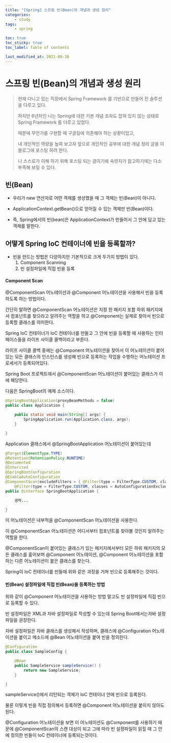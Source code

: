 ```yaml
---
title: "[Spring] 스프링 빈(Bean)의 개념과 생성 원리"
categories:
    - study
tags:
    - spring

toc: true
toc_sticky: true
toc_label: Table of contents

last_modified_at: 2021-09-30
---
```


# **스프링 빈(Bean)의 개념과 생성 원리**

> 현재 다니고 있는 직장에서 Spring Framework 를 기반으로 만들어 진 솔루션을 다루고 있다.
>
> 하지만 6년차인 나는 Spring에 대한 기본 개념 조차도 잡혀 있지 않는 상태로 Spring Framework 를 다루고 있었다.
>
> 때문에 무언가를 구현할 때 구글링에 의존해야 하는 상황이었고,
>
> 내 개인적인 역량을 높여 보고자 앞으로 개인적인 공부에 대한 개념 정리 글을 이 블로그에 포스팅 하려 한다.
>
> 나 스스로가 이해 하기 위해 포스팅 되는 글이기에 숙련자가 참고하기에는 다소 부족해 보일 수 있다.


## **빈(Bean)**
- 우리가 new 연산자로 어떤 객체를 생성했을 때 그 객체는 빈(Bean)이 아니다.

- ApplicationContext.getBean()으로 얻어질 수 있는 객체만 빈(Bean)이다.

- 즉, Spring에서의 빈(bean)은 ApplicationContext가 만들어서 그 안에 담고 있는 객체를 말한다.

## **어떻게 Spring IoC 컨테이너에 빈을 등록할까?**
- 빈을 만드는 방법은 다양하지만 기본적으로 크게 두가지 방법이 있다.
    1. Component Scanning
    2. 빈 설정파일에 직접 빈을 등록

#### **Component Scan**
@ComponentScan 어노테이션과 @Component 어노테이션을 사용해서 빈을 등록하도록 하는 방법이다.

간단히 말하면 @ComponentScan 어노테이션은 지정 한 패키지 포함 하위 패키지에서 컴포넌트를 찾으라고 알려주는 역할을 하고 @Component는 실제로 찾아서 빈으로 등록할 클래스를 의미한다.

Spring IoC 컨테이너가 IoC 컨테이너를 만들고 그 안에 빈을 등록할 때 사용하는 인터페이스들을 라이프 사이클 콜백이라고 부른다.

라이프 사이클 콜백 중에는 @Component 어노테이션을 찾아서 이 어노테이션이 붙어있는 모든 클래스의 인스턴스를 생성해 빈으로 등록하는 작업을 수행하는 어노테이션 프로세서가 등록되어있다.

Spring Boot 프로젝트에서 @ComponentScan 어노테이션이 붙어있는 클래스가 이에 해당한다.

다음은 SpringBoot의 예제 소스이다.

```java
@SpringBootApplication(proxyBeanMethods = false)
public class Application {

    public static void main(String[] args) {
        SpringApplication.run(Application.class, args);
    }

}
```

Application 클래스에서 @SpringBootApplication 어노테이션이 붙어있는데

```java
@Target(ElementType.TYPE)
@Retention(RetentionPolicy.RUNTIME)
@Documented
@Inherited
@SpringBootConfiguration
@EnableAutoConfiguration
@ComponentScan(excludeFilters = { @Filter(type = FilterType.CUSTOM, classes = TypeExcludeFilter.class),
    @Filter(type = FilterType.CUSTOM, classes = AutoConfigurationExcludeFilter.class) })
public @interface SpringBootApplication {
    
    생략...

}
```

이 어노테이션은 내부적을 @ComponentScan 어노테이션을 사용한다.

이 @ComponentScan 어노테이션은 어디서부터 컴포넌트를 찾아볼 것인지 알려주는 역할을 한다.

@ComponentScan이 붙어있는 클래스가 있는 패키지에서부터 모든 하위 패키지의 모든 클래스를 흝어보며 @Component 어노테이션, @Component 어노테이션을 포함하는 다른 어노테이션이 붙은 클래스를 찾는다.

Spring이 IoC 컨테이너를 만들때 위와 같은 과정을 거쳐 빈으로 등록해주는 것이다.


#### **빈(Bean) 설정파일에 직접 빈(Bean)을 등록하는 방법**
위와 같이 @Component 어노테이션을 사용하는 방법 말고도 빈 설정파일에 직접 빈으로 등록할 수 있다.

빈 설정파일은 XML과 자바 설정파일로 작성할 수 있는데 Spring Boot에서는자바 설정파일을 권장한다.

자바 설정파일은 자바 클래스를 생성해서 작성하며, 클래스에 @Configuration 어노테이션을 붙이고
메소드에 @Bean 어노테이션을 붙여 빈을 정의한다.

```java
@Configuration
public class SampleConfig {

	@Bean
	public SampleService sampleService() {
		return new SampleService;
	}

}
```

sampleService()에서 리턴되는 객체가 IoC 컨테이너 안에 빈으로 등록된다.

물론 이렇게 빈을 직접 정의해서 등록하면 @Component 어노테이션을 붙이지 않아도 된다.

@Configuration 어노테이션을 보면 이 어노테이션도 @Component를 사용하기 때문에 @ComponentScan의 스캔 대상이 되고 그에 따라 빈 설정파일이 읽힐 때 그 안에 정의한 빈들이 IoC 컨테이너에 등록되는것이다.


